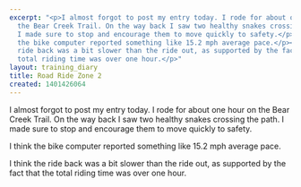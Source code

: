 ```yaml
---
excerpt: "<p>I almost forgot to post my entry today. I rode for about one hour on
  the Bear Creek Trail. On the way back I saw two healthy snakes crossing the path.
  I made sure to stop and encourage them to move quickly to safety.</p><p>I think
  the bike computer reported something like 15.2 mph average pace.</p><p>I think the
  ride back was a bit slower than the ride out, as supported by the fact that the
  total riding time was over one hour.</p>"
layout: training_diary
title: Road Ride Zone 2
created: 1401426064
---
```

<p>I almost forgot to post my entry today. I rode for about one hour on the Bear Creek Trail. On the way back I saw two healthy snakes crossing the path. I made sure to stop and encourage them to move quickly to safety.</p><p>I think the bike computer reported something like 15.2 mph average pace.</p><p>I think the ride back was a bit slower than the ride out, as supported by the fact that the total riding time was over one hour.</p>
